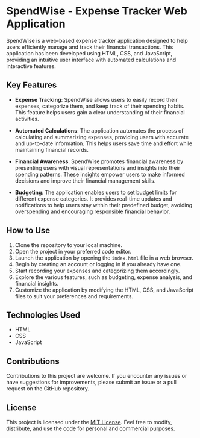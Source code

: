 # SpendWise - Expense Tracker Web Application

SpendWise is a web-based expense tracker application designed to help users efficiently manage and track their financial transactions. This application has been developed using HTML, CSS, and JavaScript, providing an intuitive user interface with automated calculations and interactive features.

## Key Features

- **Expense Tracking**: SpendWise allows users to easily record their expenses, categorize them, and keep track of their spending habits. This feature helps users gain a clear understanding of their financial activities.

- **Automated Calculations**: The application automates the process of calculating and summarizing expenses, providing users with accurate and up-to-date information. This helps users save time and effort while maintaining financial records.

- **Financial Awareness**: SpendWise promotes financial awareness by presenting users with visual representations and insights into their spending patterns. These insights empower users to make informed decisions and improve their financial management skills.

- **Budgeting**: The application enables users to set budget limits for different expense categories. It provides real-time updates and notifications to help users stay within their predefined budget, avoiding overspending and encouraging responsible financial behavior.


## How to Use

1. Clone the repository to your local machine.
2. Open the project in your preferred code editor.
3. Launch the application by opening the `index.html` file in a web browser.
4. Begin by creating an account or logging in if you already have one.
5. Start recording your expenses and categorizing them accordingly.
6. Explore the various features, such as budgeting, expense analysis, and financial insights.
7. Customize the application by modifying the HTML, CSS, and JavaScript files to suit your preferences and requirements.

## Technologies Used

- HTML
- CSS
- JavaScript

## Contributions

Contributions to this project are welcome. If you encounter any issues or have suggestions for improvements, please submit an issue or a pull request on the GitHub repository.

## License

This project is licensed under the [MIT License](LICENSE). Feel free to modify, distribute, and use the code for personal and commercial purposes.
